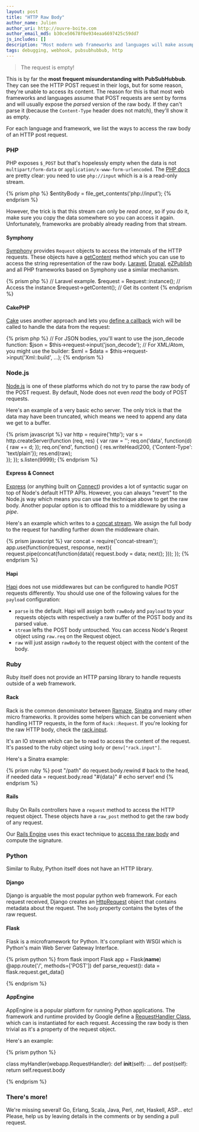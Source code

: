 ```yaml
---
layout: post
title: "HTTP Raw Body"
author_name: Julien
author_uri: http://ouvre-boite.com
author_email_md5: b30ce50678f0e934eaa6697425c59dd7
js_includes: []
description: "Most modern web frameworks and languages will make assumption about the body of HTTP POST requests and try to parse it. However, often, with webhooks, you'll want to access its raw version."
tags: debugging, webhook, pubsubhubbub, http
---
```


> The request is empty!

This is by far the **most frequent misunderstanding with PubSubHubbub**. They can see the HTTP POST request in their logs, but for some reason, they're unable to access its content. The reason for this is that most web frameworks and languages assume that POST requests are sent by forms and will usually expose the *parsed* version of the raw body. If they can't parse it (because the `Content-Type` header does not match), they'll show it as empty.

For each language and framework, we list the ways to access the raw body of an HTTP post request. 

### PHP

PHP exposes `$_POST` but that's hopelessly empty when the data is not `multipart/form-data` or `application/x-www-form-urlencoded`. The [PHP docs](http://php.net/manual/en/wrappers.php.php#wrappers.php.input) are pretty clear: you need to use `php://input` which is a is a read-only stream.

{% prism php %}
$entityBody = file_get_contents('php://input');
{% endprism %}

However, the trick is that this stream can only be *read once*, so if you do it, make sure you copy the data somewhere so you can access it again. Unfortunately, frameworks are probably already reading from that stream.

#### Symphony

[Symphony](http://symfony.com/) provides `Request` objects to access the internals of the HTTP requests. These objects have a [getContent](http://api.symfony.com/2.0/Symfony/Component/HttpFoundation/Request.html#method_getContent) method which you can use to access the string representation of the raw body. [Laravel](http://laravel.com/), [Drupal](https://www.drupal.org/), [eZPublish](http://ez.no/) and all PHP frameworks based on Symphony use a similar mechanism.

{% prism php %}
// Laravel example.
$request = Request::instance(); // Access the instance
$request->getContent(); // Get its content
{% endprism %}

#### CakePHP

[Cake](http://cakephp.org/) uses another approach and lets you [define a callback](http://book.cakephp.org/2.0/en/controllers/request-response.html#CakeRequest::input) wich will be called to handle the data from the request:

{% prism php %}
// For JSON bodies, you'll want to use the json_decode function:
$json = $this->request->input('json_decode');
// For XML/Atom, you might use the builder:
$xml = $data = $this->request->input('Xml::build', ...);
{% endprism %}

### Node.js

[Node.js](https://nodejs.org/) is one of these platforms which do not try to parse the raw body of the POST request. By default, Node does not even *read* the body of POST requests.

Here's an example of a very basic echo server. The only trick is that the data may have been truncated, which means we need to append any data we get to a buffer.

{% prism javascript %}
var http = require('http');
var s = http.createServer(function (req, res) {
  var raw = '';
  req.on('data', function(d) {
    raw += d; 
  });
  req.on('end', function() {
    res.writeHead(200, {'Content-Type': 'text/plain'});
    res.end(raw);   
  });
});
s.listen(9999);
{% endprism %}

#### Express & Connect

[Express](http://expressjs.com/) (or anything built on [Connect](https://github.com/senchalabs/connect#readme)) provides a lot of syntactic sugar on top of Node's default HTTP APIs. However, you can always "revert" to the Node.js way which means you can use the technique above to get the raw body. Another popular option is to offload this to a middleware by using a *pipe*.

Here's an example which writes to a [concat stream](https://www.npmjs.com/package/concat-stream). We assign the full body to the request for handling further down the middleware chain.

{% prism javascript %}
var concat = require('concat-stream');
app.use(function(request, response, next){
  request.pipe(concat(function(data){
    request.body = data; 
    next();
  }));
});
{% endprism %}

#### Hapi

[Hapi](http://hapijs.com/) does not use middlewares but can be configured to handle POST requests differently. You should use one of the following values for the `payload` configuration:

* `parse` is the default. Hapi will assign both `rawBody` and `payload` to your requests objects with respectively a raw buffer of the POST body and its parsed value.
* `stream` lefts the POST body untouched. You can access Node's Reqest object using `raw.req` on the Request object.
* `raw` will just assign `rawBody` to the request object with the content of the body. 

### Ruby

Ruby itself does not provide an HTTP parsing library to handle requests outside of a web framework. 

#### Rack

Rack is the common denominator between [Ramaze](http://ramaze.net/), [Sinatra](http://www.sinatrarb.com/) and many other micro frameworks. It provides some helpers which can be convenient when handling HTTP requests, in the form of `Rack::Request`. If you're looking for the raw HTTP body, check the [rack.input](http://www.rubydoc.info/github/rack/rack/master/file/SPEC#The_Input_Stream). 

It's an IO stream which can be to read to access the content of the request. It's passed to the ruby object using `body` or `@env["rack.input"]`.

Here's a Sinatra example:

{% prism ruby %}
post "/path" do
  request.body.rewind  # back to the head, if needed
  data = request.body.read
  "#{data}" # echo server!
end
{% endprism %}

#### Rails

Ruby On Rails controllers have a `request` method to access the HTTP request object. These objects have a `raw_post` method to get the raw body of any request.

Our [Rails Engine](https://rubygems.org/gems/superfeedr_engine/) uses this exact technique to  [access the raw body](https://github.com/superfeedr/superfeedr-engine/blob/master/app/controllers/superfeedr_engine/pubsubhubbub_controller.rb#L21) and compute the signature.


### Python

Similar to Ruby, Python itself does not have an HTTP library.

#### Django

Django is arguable the most popular python web framework. For each request received, Django creates an [HttpRequest](https://docs.djangoproject.com/en/1.8/ref/request-response/#django.http.HttpRequest) object that contains metadata about the request. The `body` property contains the bytes of the raw request.

#### Flask

Flask is a microframework for Python. It's compliant with WSGI which is Python's main Web Server Gateway Interface.

{% prism python %}
from flask import Flask
app = Flask(__name__)
@app.route('/', methods=['POST'])
def parse_request():
    data = flask.request.get_data()

{% endprism %}

#### AppEngine

AppEngine is a popular platform for running Python applications. The framework and runtime provided by Google define a [RequestHandler Class](https://cloud.google.com/appengine/docs/python/tools/webapp/requesthandlerclass?csw=1), which can is instantiated for each request. Accessing the raw body is then trivial as it's a property of the request object.

Here's an example:

{% prism python %}

class myHandler(webapp.RequestHandler):
def __init__(self):
  ...
def post(self):
  return self.request.body

{% endprism %}


### There's more!

We're missing several! Go, Erlang, Scala, Java, Perl, .net, Haskell, ASP... etc! Please, help us by leaving details in the comments or by sending a pull request.